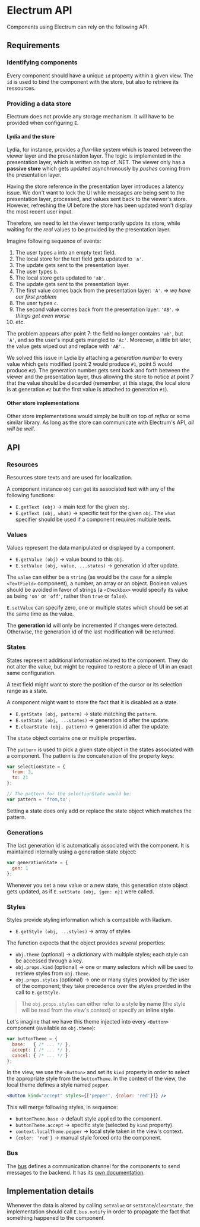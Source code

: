 # Electrum API

Components using Electrum can rely on the following API.

## Requirements

### Identifying components

Every component should have a unique `id` property within a given view. The
`id` is used to bind the component with the store, but also to retrieve its
ressources.

### Providing a data store

Electrum does not provide any storage mechanism. It will have to be provided
when configuring `E`.

#### Lydia and the store

Lydia, for instance, provides a _flux_-like system which is teared between
the viewer layer and the presentation layer. The logic is implemented in the
presentation layer, which is written on top of .NET. The viewer only has a
**passive store** which gets updated asynchronously by _pushes_ coming from
the presentation layer.

Having the store reference in the presentation layer introduces a latency
issue. We don't want to lock the UI while messages are being sent to the
presentation layer, processed, and values sent back to the viewer's store.
However, refreshing the UI before the store has been updated won't display
the most recent user input.

Therefore, we need to let the viewer temporarily update its store, while
waiting for the _real_ values to be provided by the presentation layer.

Imagine following sequence of events:

1. The user types `a` into an empty text field.
2. The local store for the text field gets updated to `'a'`.
3. The update gets sent to the presentation layer.
4. The user types `b`.
5. The local store gets updated to `'ab'`.
6. The update gets sent to the presentation layer.
7. The first value comes back from the presentation layer: `'A'`.
   &rArr; _we have our first problem_
8. The user types `c`.
9. The second value comes back from the presentation layer: `'AB'`.
   &rArr; _things get even worse_
10. etc.

The problem appears after point 7: the field no longer contains `'ab'`,
but `'A'`, and so the user's input gets mangled to `'Ac'`. Moreover, a
little bit later, the value gets wiped out and replace with `'AB'`...

We solved this issue in Lydia by attaching a _generation number_ to
every value which gets modified (point 2 would produce `#1`, point
5 would produce `#2`). The generation number gets sent back and forth
between the viewer and the presentation layer, thus allowing the store
to notice at point 7 that the value should be discarded (remember, at
this stage, the local store is at generation `#2` but the first value
is attached to generation `#1`).

#### Other store implementations

Other store implementations would simply be built on top of _reflux_
or some similar library. As long as the store can communicate with
Electrum's API, _all will be well_.

## API

### Resources

Resources store texts and are used for localization.

A component instance `obj` can get its associated text with any of the
following functions:

* `E.getText (obj)` &rarr; main text for the given `obj`.
* `E.getText (obj, what)` &rarr; specific text for the given `obj`. The `what`
  specifier should be used if a component requires multiple texts.

### Values

Values represent the data manipulated or displayed by a component.

* `E.getValue (obj)` &rarr; value bound to this `obj`.
* `E.setValue (obj, value, ...states)` &rarr; generation id after update.

The `value` can either be a `string` (as would be the case for a simple
`<TextField>` component), a number, an array or an object. Boolean values
should be avoided in favor of strings (a `<Checkbox>` would specify its
value as being `'on'` or `'off'`, rather than `true` or `false`).

`E.setValue` can specify zero, one or multiple states which should be
set at the same time as the value.

The **generation id** will only be incremented if changes were detected.
Otherwise, the generation id of the last modification will be returned.

### States

States represent additional information related to the component. They
do not alter the value, but might be required to restore a piece of UI
in an exact same configuration.

A text field might want to store the position of the cursor or its
selection range as a state.

A component might want to store the fact that it is disabled as a state.

* `E.getState (obj, pattern)` &rarr; state matching the `pattern`.
* `E.setState (obj, ...states)` &rarr; generation id after the update.
* `E.clearState (obj, pattern)` &rarr; generation id after the update.

The `state` object contains one or multiple properties.

The `pattern` is used to pick a given state object in the states associated
with a component. The pattern is the concatenation of the property keys:

```js
var selectionState = {
  from: 3,
  to: 21
};

// The pattern for the selectionState would be:
var pattern = 'from,to';
```

Setting a state does only add or replace the state object which matches
the pattern.

### Generations

The last generation id is automatically associated with the component.
It is maintained internally using a generation state object:

```js
var generationState = {
  gen: 1
};
```

Whenever you set a new value or a new state, this generation state object
gets updated, as if `E.setState (obj, {gen: n})` were called.

### Styles

Styles provide styling information which is compatible with Radium.

* `E.getStyle (obj, ...styles)` &rarr; array of styles

The function expects that the object provides several properties:

* `obj.theme` (optional) &rarr; a dictionary with multiple styles; each
  style can be accessed through a key.
* `obj.props.kind` (optional) &rarr; one or many selectors which will
  be used to retrieve styles from `obj.theme`.
* `obj.props.styles` (optional) &rarr; one or many styles provided by
  the user of the component; they take precedence over the styles
  provided in the call to `E.getStyle`.

> The `obj.props.styles` can either refer to a style **by name** (the style
> will be read from the view's context) or specify an **inline style**.

Let's imagine that we have this theme injected into every `<Button>`
component (available as `obj.theme`):

```js
var buttonTheme = {
  base:   { /* ... */ },
  accept: { /* ... */ },
  cancel: { /* ... */ }
};
```

In the view, we use the `<Button>` and set its `kind` property in order
to select the appropriate style from the `buttonTheme`. In the context
of the view, the local theme defines a style named `pepper`.

```jsx
<Button kind="accept" styles={['pepper', {color: 'red'}]} />
```

This will merge following styles, in sequence:

* `buttonTheme.base` &rarr; default style applied to the component.
* `buttonTheme.accept` &rarr; specific style (selected by `kind` property).
* `context.localTheme.pepper` &rarr; local style taken in the view's context.
* `{color: 'red'}` &rarr; manual style forced onto the component.

### Bus

The [bus](Bus.md) defines a communication channel for the components to
send messages to the backend. It has its [own documentation](Bus.md).


## Implementation details

Whenever the data is altered by calling `setValue` or `setState`/`clearState`,
the implementation should call `E.bus.notify` in order to propagate the
fact that something happened to the component.
